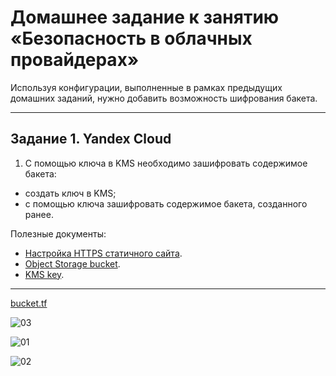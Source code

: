 # Домашнее задание к занятию «Безопасность в облачных провайдерах»  

Используя конфигурации, выполненные в рамках предыдущих домашних заданий, нужно добавить возможность шифрования бакета.

---
## Задание 1. Yandex Cloud   

1. С помощью ключа в KMS необходимо зашифровать содержимое бакета:

 - создать ключ в KMS;
 - с помощью ключа зашифровать содержимое бакета, созданного ранее.


Полезные документы:

- [Настройка HTTPS статичного сайта](https://cloud.yandex.ru/docs/storage/operations/hosting/certificate).
- [Object Storage bucket](https://registry.terraform.io/providers/yandex-cloud/yandex/latest/docs/resources/storage_bucket).
- [KMS key](https://registry.terraform.io/providers/yandex-cloud/yandex/latest/docs/resources/kms_symmetric_key).

---

[bucket.tf](https://github.com/perepelitsyn-alexei/devops-netology/blob/68a230dbf8f6eb668a45a7aca631f952a4cc5c17/clopro-homeworks/15.3/src/bucket.tf)

![03](https://github.com/user-attachments/assets/04e0cf87-ed6c-4743-a6ee-d0ca1feda516)

![01](https://github.com/user-attachments/assets/4f3370bc-b7d6-4a9b-8eed-c8ef921fe463)

![02](https://github.com/user-attachments/assets/b1c934c5-1da3-46df-a420-3547d51dee3b)
